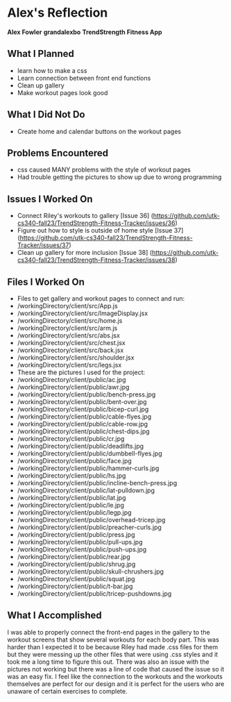 # Alex's Reflection
**Alex Fowler**
**grandalexbo**
**TrendStrength Fitness App**

## What I Planned

- learn how to make a css
- Learn connection between front end functions
- Clean up gallery
- Make workout pages look good
  
## What I Did Not Do

- Create home and calendar buttons on the workout pages

## Problems Encountered

- css caused MANY problems with the style of workout pages
- Had trouble getting the pictures to show up due to wrong programming

## Issues I Worked On

- Connect Riley's workouts to gallery [Issue 36] (https://github.com/utk-cs340-fall23/TrendStrength-Fitness-Tracker/issues/36)
- Figure out how to style is outside of home style [Issue 37] (https://github.com/utk-cs340-fall23/TrendStrength-Fitness-Tracker/issues/37)
- Clean up gallery for more inclusion [Issue 38] (https://github.com/utk-cs340-fall23/TrendStrength-Fitness-Tracker/issues/38)

## Files I Worked On

- Files to get gallery and workout pages to connect and run:
- /workingDirectory/client/src/App.js
- /workingDirectory/client/src/ImageDisplay.jsx
- /workingDirectory/client/src/home.js
- /workingDirectory/client/src/arm.js
- /workingDirectory/client/src/abs.jsx
- /workingDirectory/client/src/chest.jsx
- /workingDirectory/client/src/back.jsx
- /workingDirectory/client/src/shoulder.jsx
- /workingDirectory/client/src/legs.jsx
- These are the pictures I used for the project:
- /workingDirectory/client/public/ac.jpg
- /workingDirectory/client/public/awr.jpg
- /workingDirectory/client/public/bench-press.jpg
- /workingDirectory/client/public/bent-over.jpg
- /workingDirectory/client/public/bicep-curl.jpg
- /workingDirectory/client/public/cable-flyes.jpg
- /workingDirectory/client/public/cable-row.jpg
- /workingDirectory/client/public/chest-dips.jpg
- /workingDirectory/client/public/cr.jpg
- /workingDirectory/client/public/deadlifts.jpg
- /workingDirectory/client/public/dumbbell-flyes.jpg
- /workingDirectory/client/public/face.jpg
- /workingDirectory/client/public/hammer-curls.jpg
- /workingDirectory/client/public/hs.jpg
- /workingDirectory/client/public/incline-bench-press.jpg
- /workingDirectory/client/public/lat-pulldown.jpg
- /workingDirectory/client/public/lat.jpg
- /workingDirectory/client/public/le.jpg
- /workingDirectory/client/public/legp.jpg
- /workingDirectory/client/public/overhead-tricep.jpg
- /workingDirectory/client/public/preacher-curls.jpg
- /workingDirectory/client/public/press.jpg
- /workingDirectory/client/public/pull-ups.jpg
- /workingDirectory/client/public/push-ups.jpg
- /workingDirectory/client/public/rear.jpg
- /workingDirectory/client/public/shrug.jpg
- /workingDirectory/client/public/skull-chrushers.jpg
- /workingDirectory/client/public/squat.jpg
- /workingDirectory/client/public/t-bar.jpg
- /workingDirectory/client/public/tricep-pushdowns.jpg


## What I Accomplished

I was able to properly connect the front-end pages in the gallery to the workout screens that show several workouts for each body part.
This was harder than I expected it to be because Riley had made .css files for them but they were messing up the other files that were
using .css styles and it took me a long time to figure this out. There was also an issue with the pictures not working but there 
was a line of code that caused the issue so it was an easy fix. I feel like the connection to the workouts and the workouts themselves
are perfect for our design and it is perfect for the users who are unaware of certain exercises to complete.
